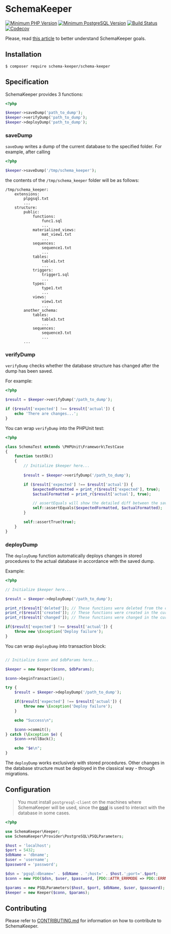 # SchemaKeeper

[![Minimum PHP Version](https://img.shields.io/badge/PHP-%3E%3D%205.6-8892BF.svg?style=flat-square)](https://php.net/)
[![Minimum PostgreSQL Version](https://img.shields.io/badge/PostgreSQL-%3E%3D%209.4-8892BF.svg?style=flat-square)](https://www.postgresql.org/)
[![Build Status](https://travis-ci.com/dmytro-demchyna/schema-keeper.svg?branch=master)](https://travis-ci.com/dmytro-demchyna/schema-keeper)
[![Codecov](https://codecov.io/gh/dmytro-demchyna/schema-keeper/branch/master/graphs/badge.svg)](https://codecov.io/gh/dmytro-demchyna/schema-keeper)

Please, read [this article](https://github.com/dmytro-demchyna/schema-keeper/wiki/Database-continuous-integration-using-SchemaKeeper) to better understand SchemaKeeper goals.

## Installation

```
$ composer require schema-keeper/schema-keeper
```

## Specification
SchemaKeeper  provides 3 functions:

```php
<?php

$keeper->saveDump('path_to_dump');
$keeper->verifyDump('path_to_dump');
$keeper->deployDump('path_to_dump');
```

### saveDump
`saveDump` writes a dump of the current database to the specified folder. For example, after calling 

```php
<?php

$keeper->saveDump('/tmp/schema_keeper');
```
 
the contents of the `/tmp/schema_keeper` folder will be as follows:

```
/tmp/schema_keeper:
    extensions:
        plpgsql.txt
        ...
    structure:
        public:
            functions:
                func1.sql
                ...
            materialized_views:
                mat_view1.txt
                ...
            sequences:
                sequence1.txt
                ...
            tables:
                table1.txt
                ...
            triggers:
                trigger1.sql
                ...
            types:
                type1.txt
                ...
            views:
                view1.txt
                ...
        another_schema:
            tables:
                table3.txt
                ...
            sequences:
                sequence3.txt
                ...
        ...
```

### verifyDump
`verifyDump` checks whether the database structure has changed after the dump has been saved. 

For example:
```php
<?php

$result = $keeper->verifyDump('/path_to_dump');

if ($result['expected'] !== $result['actual']) {
    echo 'There are changes...';
}
```

You can wrap `verifyDump` into the PHPUnit test:

```php
<?php

class SchemaTest extends \PHPUnit\Framework\TestCase
{
    function testOk()
    {
        // Initialize $keeper here...
        
        $result = $keeper->verifyDump('/path_to_dump');

        if ($result['expected'] !== $result['actual']) {
            $expectedFormatted = print_r($result['expected'], true);
            $actualFormatted = print_r($result['actual'], true);

            // assertEquals will show the detailed diff between the saved dump and actual database
            self::assertEquals($expectedFormatted, $actualFormatted);
        }

        self::assertTrue(true);
    }
}

```

### deployDump

The `deployDump` function automatically deploys changes in stored procedures to the actual database in accordance with the saved dump. 

Example:

```php
<?php

// Initialize $keeper here...

$result = $keeper->deployDump('/path_to_dump');

print_r($result['deleted']); // These functions were deleted from the current database
print_r($result['created']); // These functions were created in the current database
print_r($result['changed']); // These functions were changed in the current database

if($result['expected'] !== $result['actual']) {
    throw new \Exception('Deploy failure');
}
```

You can wrap `deployDump` into transaction block:

```php

// Initialize $conn and $dbParams here...

$keeper = new Keeper($conn, $dbParams);

$conn->beginTransaction();

try {
    $result = $keeper->deployDump('/path_to_dump');

    if($result['expected'] !== $result['actual']) {
        throw new \Exception('Deploy failure');
    }

    echo "Success\n";

    $conn->commit();
} catch (\Exception $e) {
    $conn->rollBack();

    echo "$e\n";
}
```

The `deployDump` works exclusively with stored procedures. Other changes in the database structure must be deployed in the classical way - through migrations.

## Configuration
> You must install `postgresql-client` on the machines where SchemaKeeper will be used, since the [psql](https://www.postgresql.org/docs/current/app-psql.html) is used to interact with the database in some cases.

```php
<?php

use SchemaKeeper\Keeper;
use SchemaKeeper\Provider\PostgreSQL\PSQLParameters;

$host = 'localhost';
$port = 5432;
$dbName = 'dbname';
$user = 'username';
$password = 'password';

$dsn = 'pgsql:dbname=' . $dbName . ';host=' . $host.';port='.$port;
$conn = new PDO($dsn, $user, $password, [PDO::ATTR_ERRMODE => PDO::ERRMODE_EXCEPTION]);

$params = new PSQLParameters($host, $port, $dbName, $user, $password);
$keeper = new Keeper($conn, $params);
```

## Contributing
Please refer to [CONTRIBUTING.md](https://github.com/dmytro-demchyna/schema-keeper/blob/master/.github/CONTRIBUTING.md) for information on how to contribute to SchemaKeeper.